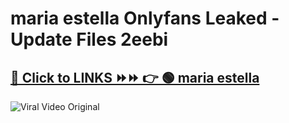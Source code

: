 
 # maria estella Onlyfans Leaked - Update Files 2eebi

## <h2><a href="https://clipsfans.com/maria_estella&ref=git">🔗 Click to LINKS ⏩⏩ 👉 🟢 maria estella </a></h2>

<a href="https://clipsfans.com/maria_estella&ref=git" rel="nofollow" data-target="animated-image.originalLink"><img src="https://i.ibb.co.com/xMMVF88/686577567.gif" alt="Viral Video Original" style="max-width: 100%; display: inline-block;" data-target="animated-image.originalImage"></a>


